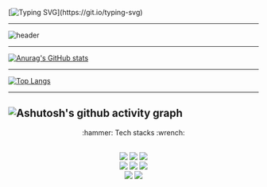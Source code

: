
<!--
**Wonsung2/Wonsung2** is a ✨ _special_ ✨ repository because its `README.md` (this file) appears on your GitHub profile.

Here are some ideas to get you started:

- 🔭 I’m currently working on ...
- 🌱 I’m currently learning ...
- 👯 I’m looking to collaborate on ...
- 🤔 I’m looking for help with ...
- 💬 Ask me about ...
- 📫 How to reach me: ...
- 😄 Pronouns: ...
- ⚡ Fun fact: ...
-->

[![Typing SVG](https://readme-typing-svg.herokuapp.com?size=50&color=EF2D5E&width=1000&height=100&lines=Hi+Its+Wonsung2+GitHub!!!)](https://git.io/typing-svg)

---
![header](https://capsule-render.vercel.app/api?type=Waving&color=auto&customColorList=13&height=300&section=header&text=Wonsung%202&fontSize=60)

---



[![Anurag's GitHub stats](https://github-readme-stats.vercel.app/api?username=Wonsung2&theme=synthwave)](https://github.com/Wonsung2/github-readme-stats)
<br>

---





[![Top Langs](https://github-readme-stats.vercel.app/api/top-langs/?username=Wonsung2&theme=synthwave)](https://github.com/Wonsung2/github-readme-stats)

---


 
 
![Ashutosh's github activity graph](https://activity-graph.herokuapp.com/graph?username=Wonsung2)
---



<div align=center><p>:hammer: Tech stacks :wrench: </p></br>

<img src="https://img.shields.io/badge/Python-3776AB?style=for-the-badge&logo=Python&logoColor=white"/> 
<img src="https://img.shields.io/badge/Numpy-013243?style=for-the-badge&logo=Numpy&logoColor=white"/> 
<img src="https://img.shields.io/badge/Pandas-150458?style=for-the-badge&logo=Pandas&logoColor=white"/> 
<br>
<img src="https://img.shields.io/badge/scikitlearn-F7931E?style=for-the-badge&logo=scikitlearn&logoColor=white"/> 
<img src="https://img.shields.io/badge/TensorFlow-FF6F00?style=for-the-badge&logo=TensorFlow&logoColor=white"/> 
<img src="https://img.shields.io/badge/Keras-D00000?style=for-the-badge&logo=Keras&logoColor=white"/> 
<br>
<img src="https://img.shields.io/badge/MySQL-4479A1?style=for-the-badge&logo=MySQL&logoColor=white"/> 
<img src="https://img.shields.io/badge/GitHub-181717?style=for-the-badge&logo=GitHub&logoColor=white"/></div></br>
